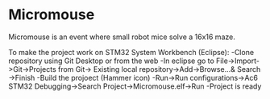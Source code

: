 # Micromouse
Micromouse is an event where small robot mice solve a 16x16 maze.


To make the project work on STM32 System Workbench (Eclipse):
-Clone repository using Git Desktop or from the web
-In eclipse go to File->Import->Git->Projects from Git-> Existing local
repository->Add->Browse...& Search ->Finish
-Build the projoect (Hammer icon)
-Run->Run configurations->Ac6 STM32 Debugging->Search
Project->Micromouse.elf->Run
-Project is ready
